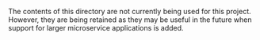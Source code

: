 The contents of this directory are not currently being used for this project. However, they are being retained as they may be useful in the future when support for larger microservice applications is added.

